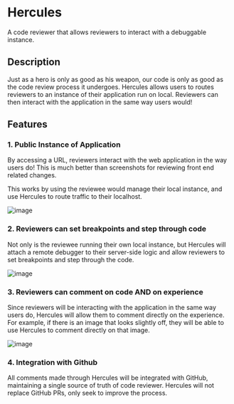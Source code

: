 # Hercules

A code reviewer that allows reviewers to interact with a debuggable instance.

## Description

Just as a hero is only as good as his weapon, our code is only as good as the code review process it undergoes.
Hercules allows users to routes reviewers to an instance of their application run on local.
Reviewers can then interact with the application in the same way users would!

## Features

### 1. Public Instance of Application

By accessing a URL, reviewers interact with the web application in the way users do! This is much better than screenshots for reviewing front end related changes.

This works by using the reviewee would manage their local instance, and use Hercules to route traffic to their localhost.

![image](https://user-images.githubusercontent.com/23372481/60282179-33fc7480-98bb-11e9-9115-150cab5a7faa.png)

### 2. Reviewers can set breakpoints and step through code

Not only is the reviewee running their own local instance, but Hercules will attach a remote debugger to their server-side logic and allow reviewers to set breakpoints and step through the code.

![image](https://user-images.githubusercontent.com/23372481/60282207-42e32700-98bb-11e9-8956-64b9da3e7f63.png)

### 3. Reviewers can comment on code AND on experience

Since reviewers will be interacting with the application in the same way users do, Hercules will allow them to comment directly on the experience. For example, if there is an image that looks slightly off, they will be able to use Hercules to comment directly on that image.

![image](https://user-images.githubusercontent.com/23372481/60282243-58585100-98bb-11e9-9174-f7ac1e52d4f5.png)

### 4. Integration with Github

All comments made through Hercules will be integrated with GitHub, maintaining a single source of truth of code reviewer. Hercules will not replace GitHub PRs, only seek to improve the process.
